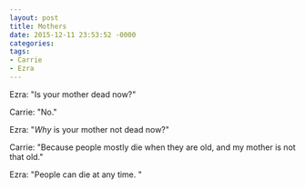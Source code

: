 ```yaml
---
layout: post
title: Mothers
date: 2015-12-11 23:53:52 -0000
categories:
tags:
- Carrie
- Ezra
---
```

Ezra: "Is your mother dead now?"

Carrie: "No."

Ezra: "<i>Why </i>is your mother not dead now?"

Carrie: "Because people mostly die when they are old, and my mother is not that old."

Ezra: "People can die at any time. "
